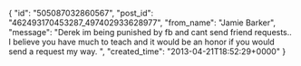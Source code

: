  {
   "id": "505087032860567",
   "post_id": "462493170453287_497402933628977",
   "from_name": "Jamie Barker",
   "message": "Derek im being punished by fb and cant send friend requests.. I believe you have much to teach and it would be an honor if you would send a request my way. ",
   "created_time": "2013-04-21T18:52:29+0000"
 }
